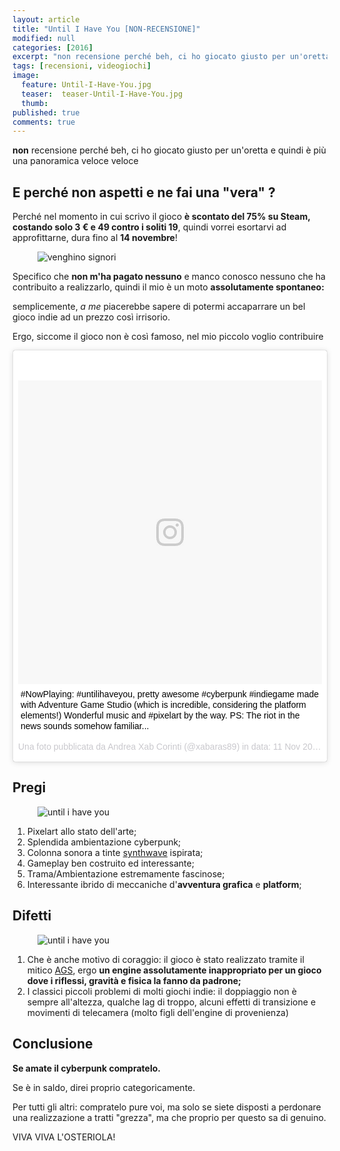```yaml
---
layout: article
title: "Until I Have You [NON-RECENSIONE]"
modified: null
categories: [2016]
excerpt: "non recensione perché beh, ci ho giocato giusto per un'oretta e quindi è più una panoramica veloce veloce"
tags: [recensioni, videogiochi]
image:
  feature: Until-I-Have-You.jpg
  teaser:  teaser-Until-I-Have-You.jpg
  thumb:
published: true
comments: true
---
```


**non** recensione perché beh, ci ho giocato giusto per un'oretta e quindi è più una panoramica veloce veloce

## E perché non aspetti e ne fai una "vera" ?

Perché nel momento in cui scrivo il gioco **è scontato del 75% su Steam, costando solo 3 € e 49 contro i soliti 19**, quindi vorrei esortarvi ad approfittarne, dura fino al **14 novembre**!

<figure>
<img src='http://2.bp.blogspot.com/-lPwoijs2A1s/T13ff9OHHAI/AAAAAAAAFAA/4qzSSXFhlg8/s1600/88733944.jpg' alt='venghino signori'>
</figure>  

Specifico che **non m'ha pagato nessuno** e manco conosco nessuno che ha contribuito a realizzarlo, quindi il mio è un moto **assolutamente spontaneo:**

semplicemente, _a me_ piacerebbe sapere di potermi accaparrare un bel gioco indie ad un prezzo così irrisorio.

Ergo, siccome il gioco non è così famoso, nel mio piccolo voglio contribuire

<blockquote class="instagram-media" data-instgrm-captioned data-instgrm-version="7" style=" background:#FFF; border:0; border-radius:3px; box-shadow:0 0 1px 0 rgba(0,0,0,0.5),0 1px 10px 0 rgba(0,0,0,0.15); margin: 1px; max-width:658px; padding:0; width:99.375%; width:-webkit-calc(100% - 2px); width:calc(100% - 2px);"><div style="padding:8px;"> <div style=" background:#F8F8F8; line-height:0; margin-top:40px; padding:50.0% 0; text-align:center; width:100%;"> <div style=" background:url(data:image/png;base64,iVBORw0KGgoAAAANSUhEUgAAACwAAAAsCAMAAAApWqozAAAABGdBTUEAALGPC/xhBQAAAAFzUkdCAK7OHOkAAAAMUExURczMzPf399fX1+bm5mzY9AMAAADiSURBVDjLvZXbEsMgCES5/P8/t9FuRVCRmU73JWlzosgSIIZURCjo/ad+EQJJB4Hv8BFt+IDpQoCx1wjOSBFhh2XssxEIYn3ulI/6MNReE07UIWJEv8UEOWDS88LY97kqyTliJKKtuYBbruAyVh5wOHiXmpi5we58Ek028czwyuQdLKPG1Bkb4NnM+VeAnfHqn1k4+GPT6uGQcvu2h2OVuIf/gWUFyy8OWEpdyZSa3aVCqpVoVvzZZ2VTnn2wU8qzVjDDetO90GSy9mVLqtgYSy231MxrY6I2gGqjrTY0L8fxCxfCBbhWrsYYAAAAAElFTkSuQmCC); display:block; height:44px; margin:0 auto -44px; position:relative; top:-22px; width:44px;"></div></div> <p style=" margin:8px 0 0 0; padding:0 4px;"> <a href="https://www.instagram.com/p/BMrXmymh_dm/" style=" color:#000; font-family:Arial,sans-serif; font-size:14px; font-style:normal; font-weight:normal; line-height:17px; text-decoration:none; word-wrap:break-word;" target="_blank">#NowPlaying:  #untilihaveyou, pretty awesome #cyberpunk #indiegame made with Adventure Game Studio (which is incredible, considering the platform elements!) Wonderful music and #pixelart by the way. PS: The riot in the news sounds somehow familiar...</a></p> <p style=" color:#c9c8cd; font-family:Arial,sans-serif; font-size:14px; line-height:17px; margin-bottom:0; margin-top:8px; overflow:hidden; padding:8px 0 7px; text-align:center; text-overflow:ellipsis; white-space:nowrap;">Una foto pubblicata da Andrea Xab Corinti (@xabaras89) in data: <time style=" font-family:Arial,sans-serif; font-size:14px; line-height:17px;" datetime="2016-11-11T17:06:35+00:00">11 Nov 2016 alle ore 09:06 PST</time></p></div></blockquote>
<script async defer src="//platform.instagram.com/en_US/embeds.js"></script>

## Pregi

<figure>
<img src='http://img08.deviantart.net/db5b/i/2015/363/6/e/until_i_have_you_by_anxrea-d9lx5gh.png' alt='until i have you'>
</figure>  

1. Pixelart allo stato dell'arte;
2. Splendida ambientazione cyberpunk;
3. Colonna sonora a tinte [synthwave](http://xabacadabra.com/2015/Synthwave-Una-purissima-audio-droga/) ispirata;
4. Gameplay ben costruito ed interessante;
5. Trama/Ambientazione estremamente fascinose;
6. Interessante ibrido di meccaniche d'**avventura grafica** e **platform**;

## Difetti

<figure>
<img src='https://i.ytimg.com/vi/pX0vREgqvTw/maxresdefault.jpg' alt='until i have you'>
</figure>

1. Che è anche motivo di coraggio: il gioco è stato realizzato tramite il mitico [AGS](http://www.adventuregamestudio.co.uk/), ergo **un engine assolutamente inappropriato per un gioco dove i riflessi, gravità e fisica la fanno da padrone;**
2. I classici piccoli problemi di molti giochi indie: il doppiaggio non è sempre all'altezza, qualche lag di troppo, alcuni effetti di transizione e movimenti di telecamera (molto figli dell'engine di provenienza)

## Conclusione

**Se amate il cyberpunk compratelo.**

Se è in saldo, direi proprio categoricamente.   

Per tutti gli altri: compratelo pure voi, ma solo se siete disposti a perdonare una realizzazione a tratti "grezza", ma che proprio per questo sa di genuino.

VIVA VIVA L'OSTERIOLA!
